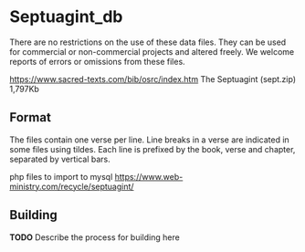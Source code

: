# Septuagint_db

There are no restrictions on the use of these data files. They can be used for commercial or non-commercial projects and altered freely. We welcome reports of errors or omissions from these files.

https://www.sacred-texts.com/bib/osrc/index.htm
The Septuagint (sept.zip) 1,797Kb


## Format

The files contain one verse per line. Line breaks in a verse are indicated in some files using tildes. Each line is prefixed by the book, verse and chapter, separated by vertical bars.

php files to import to mysql
https://www.web-ministry.com/recycle/septuagint/

## Building

**TODO** Describe the process for building here
